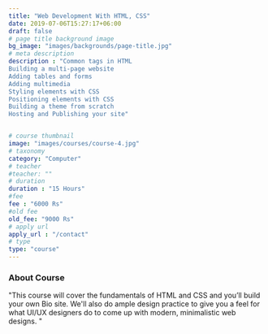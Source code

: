 ```yaml
---
title: "Web Development With HTML, CSS"
date: 2019-07-06T15:27:17+06:00
draft: false
# page title background image
bg_image: "images/backgrounds/page-title.jpg"
# meta description
description : "Common tags in HTML
Building a multi-page website
Adding tables and forms
Adding multimedia
Styling elements with CSS
Positioning elements with CSS
Building a theme from scratch
Hosting and Publishing your site"


# course thumbnail
image: "images/courses/course-4.jpg"
# taxonomy
category: "Computer"
# teacher
#teacher: ""
# duration
duration : "15 Hours"
#fee
fee : "6000 Rs"
#old fee
old_fee: "9000 Rs"
# apply url
apply_url : "/contact"
# type
type: "course"
---
```



### About Course

"This course will cover the fundamentals of HTML and CSS and you’ll build your own Bio site. We'll also do ample design practice to give you a feel for what UI/UX designers do to come up with modern, minimalistic web designs.
"
 
</p>



